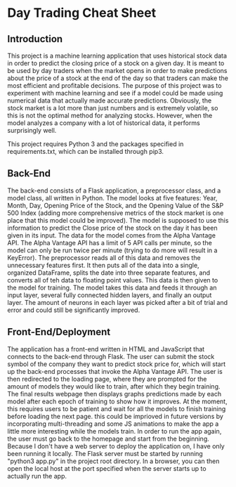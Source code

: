 
# Day Trading Cheat Sheet


## Introduction

This project is a machine learning application that uses historical stock data in order to predict the closing price of a stock on a given day. It is meant to be used by day traders when the market opens in order to make predictions about the price of a stock at the end of the day so that traders can make the most efficient and profitable decisions. The purpose of this project was to experiment with machine learning and see if a model could be made using numerical data that actually made accurate predictions. Obviously, the stock market is a lot more than just numbers and is extremely volatile, so this is not the optimal method for analyzing stocks. However, when the model analyzes a company with a lot of historical data, it performs surprisingly well. 

This project requires Python 3 and the packages specified in requirements.txt, which can be installed through pip3.


## Back-End

The back-end consists of a Flask application, a preprocessor class, and a model class, all written in Python. The model looks at five features: Year, Month, Day, Opening Price of the Stock, and the Opening Value of the S&P 500 Index (adding more comprehensive metrics of the stock market is one place that this model could be improved). The model is supposed to use this information to predict the Close price of the stock on the day it has been given in its input. The data for the model comes from the Alpha Vantage API. The Alpha Vantage API has a limit of 5 API calls per minute, so the model can only be run twice per minute (trying to do more will result in a KeyError). The preprocessor reads all of this data and removes the unnecessary features first. It then puts all of the data into a single, organized DataFrame, splits the date into three separate features, and converts all of teh data to floating point values. This data is then given to the model for training. The model takes this data and feeds it through an input layer, several fully connected hidden layers, and finally an output layer. The amount of neurons in each layer was picked after a bit of trial and error and could still be significantly improved.


## Front-End/Deployment

The application has a front-end written in HTML and JavaScript that connects to the back-end through Flask. The user can submit the stock symbol of the company they want to predict stock price for, which will start up the back-end processes that invoke the Alpha Vantage API. The user is then redirected to the loading page, where they are prompted for the amount of models they would like to train, after which they begin training. The final results webpage then displays graphs predictions made by each model after each epoch of training to show how it improves. At the moment, this requires users to be patient and wait for all the models to finish training before loading the next page. this could be imprioved in future versions by incorporating multi-threading and some JS animations to make the app a little more interesting while the models train. In order to run the app again, the user must go back to the homepage and start from the beginning. Because I don't have a web server to deploy the application on, I have only been running it locally. The Flask server must be started by running "python3 app.py" in the project root directory. In a browser, you can then open the local host at the port specified when the server starts up to actually run the app.
